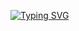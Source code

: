 [![Typing SVG](https://readme-typing-svg.demolab.com?font=Fira+Code&size=28&pause=1000&color=00C0FF&center=true&vCenter=true&width=600&lines=Hi+I+am+Aadhithya+R;Aspiring+AI+Engineer+%7C+Full+Stack+Developer+%7C+Data+Analyst)](https://git.io/typing-svg)

